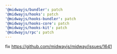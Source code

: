 ```yaml
---
'@midwayjs/bundler': patch
'@midwayjs/hooks': patch
'@midwayjs/hooks-bundler': patch
'@midwayjs/hooks-core': patch
'@midwayjs/hooks-kit': patch
'@midwayjs/rpc': patch
---
```


fix https://github.com/midwayjs/midway/issues/1641
